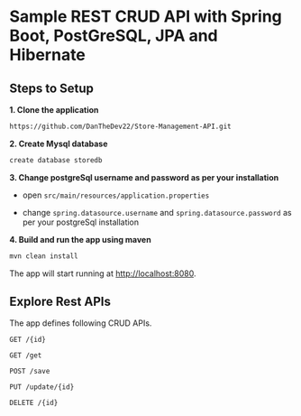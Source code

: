 # Sample REST CRUD API with Spring Boot, PostGreSQL, JPA and Hibernate 

## Steps to Setup

**1. Clone the application**

```bash
https://github.com/DanTheDev22/Store-Management-API.git
```

**2. Create Mysql database**
```bash
create database storedb
```

**3. Change postgreSql username and password as per your installation**

+ open `src/main/resources/application.properties`

+ change `spring.datasource.username` and `spring.datasource.password` as per your postgreSql installation

**4. Build and run the app using maven**

```bash
mvn clean install
```

The app will start running at <http://localhost:8080>.

## Explore Rest APIs

The app defines following CRUD APIs.

    GET /{id}
    
    GET /get
    
    POST /save
    
    PUT /update/{id}
    
    DELETE /{id}
